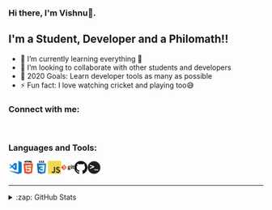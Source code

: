 ### Hi there, I'm Vishnu👋.

## I'm a Student, Developer and a Philomath!!

- 🌱 I’m currently learning everything 🤣
- 👯 I’m looking to collaborate with other students and developers
- 🥅 2020 Goals: Learn developer tools as many as possible
- ⚡ Fun fact: I love watching cricket and playing too😅


### Connect with me:

[<img align="left" alt="" width="22px" src="https://cdn.jsdelivr.net/npm/simple-icons@3.13.0/icons/facebook.svg" />][Facebook]
[<img align="left" alt="" width="22px" src="https://cdn.jsdelivr.net/npm/simple-icons@v3/icons/twitter.svg" />][twitter]
[<img align="left" alt="" width="22px" src="https://cdn.jsdelivr.net/npm/simple-icons@v3/icons/linkedin.svg" />][linkedin]
[<img align="left" alt="" width="22px" src="https://cdn.jsdelivr.net/npm/simple-icons@v3/icons/instagram.svg" />][instagram]

<br />

### Languages and Tools:

<img align="left" alt="Visual Studio Code" width="26px" src="https://raw.githubusercontent.com/github/explore/80688e429a7d4ef2fca1e82350fe8e3517d3494d/topics/visual-studio-code/visual-studio-code.png" />
<img align="left" alt="HTML5" width="26px" src="https://raw.githubusercontent.com/github/explore/80688e429a7d4ef2fca1e82350fe8e3517d3494d/topics/html/html.png" />
<img align="left" alt="CSS3" width="26px" src="https://raw.githubusercontent.com/github/explore/80688e429a7d4ef2fca1e82350fe8e3517d3494d/topics/css/css.png" />
<img align="left" alt="JavaScript" width="26px" src="https://raw.githubusercontent.com/github/explore/80688e429a7d4ef2fca1e82350fe8e3517d3494d/topics/javascript/javascript.png" />
<img align="left" alt="Git" width="26px" src="https://raw.githubusercontent.com/github/explore/80688e429a7d4ef2fca1e82350fe8e3517d3494d/topics/git/git.png" />
<img align="left" alt="GitHub" width="26px" src="https://raw.githubusercontent.com/github/explore/78df643247d429f6cc873026c0622819ad797942/topics/github/github.png" />
<img align="left" alt="Terminal" width="26px" src="https://raw.githubusercontent.com/github/explore/80688e429a7d4ef2fca1e82350fe8e3517d3494d/topics/terminal/terminal.png" />

<br />
<br />

---


<details>
  <summary>:zap: GitHub Stats</summary>

  <img align="left" alt="Vishnu's GitHub Stats" src="https://github-readme-stats.codestackr.vercel.app/api?username=vishnu-sagubandi&show_icons=true&hide_border=true" />

</details>

[website]:https://github.com/vishnu-sagubandi/
[twitter]: https://twitter.com/Vishnu80305467
[instagram]: https://twitter.com/Vishnu80305467
[linkedin]: https://www.linkedin.com/in/vishnu-murthy-sagubandi-72022a191/
[Facebook]:https://www.facebook.com/vishnu.sagubandi/
